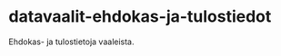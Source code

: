 datavaalit-ehdokas-ja-tulostiedot
=================================

Ehdokas- ja tulostietoja vaaleista.
